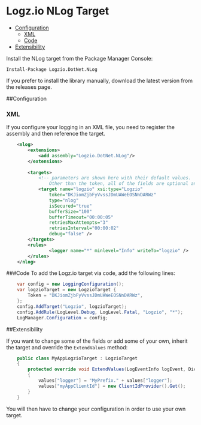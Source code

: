 # Logz.io NLog Target

- [Configuration](#configuration)
	- [XML](#xml)
	- [Code](#code)
- [Extensibility](#extensibility)


Install the NLog target from the Package Manager Console:

    Install-Package Logzio.DotNet.NLog

If you prefer to install the library manually, download the latest version from the releases page.

##Configuration
### XML
If you configure your logging in an XML file, you need to register the assembly and then reference the target.

```xml
	<nlog>
		<extensions>
			<add assembly="Logzio.DotNet.NLog"/>
		</extensions>
		
		<targets>
			<!-- parameters are shown here with their default values. 
				Other than the token, all of the fields are optional and can be safely omitted. -->
			<target name="logzio" xsi:type="Logzio" 
				token="DKJiomZjbFyVvssJDmUAWeEOSNnDARWz" 
				type="nlog"
				isSecured="true"
				bufferSize="100"
				bufferTimeout="00:00:05"
				retriesMaxAttempts="3"
				retriesInterval="00:00:02"
				debug="false" />
		</targets>
		<rules>
				<logger name="*" minlevel="Info" writeTo="logzio" />
		</rules>
	</nlog>
```
###Code
To add the Logz.io target via code, add the following lines:

```C#			
	var config = new LoggingConfiguration();
	var logzioTarget = new LogzioTarget {
		Token = "DKJiomZjbFyVvssJDmUAWeEOSNnDARWz",
	};
	config.AddTarget("Logzio", logzioTarget);
	config.AddRule(LogLevel.Debug, LogLevel.Fatal, "Logzio", "*");
	LogManager.Configuration = config;
```


##Extensibility 

If you want to change some of the fields or add some of your own, inherit the target and override the `ExtendValues` method:

```C#
	public class MyAppLogzioTarget : LogzioTarget
	{
		protected override void ExtendValues(LogEventInfo logEvent, Dictionary<string, string> values)
		{
			values["logger"] = "MyPrefix." + values["logger"];
			values["myAppClientId"] = new ClientIdProvider().Get();
		}
	}
```

You will then have to change your configuration in order to use your own target.